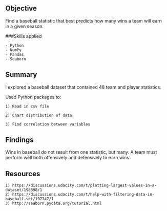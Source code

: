 ## Objective

Find a baseball statistic that best predicts how many wins a team will earn in a given season.

###Skills applied

    - Python
    - NumPy
    - Pandas
    - Seaborn

## Summary

I explored a baseball dataset that contained 48 team and player statistics. 

Used Python packages to:

    1) Read in csv file

    2) Chart distribution of data

    3) Find correlation between variables

## Findings

Wins in baseball do not result from one statistic, but many. A team must perform well both offensively and defensively to earn wins.

## Resources

    1) https://discussions.udacity.com/t/plotting-largest-values-in-a-dataset/198898/1
    2) https://discussions.udacity.com/t/help-with-filtering-data-in-baseball-set/197747/1
    3) http://seaborn.pydata.org/tutorial.html
   
